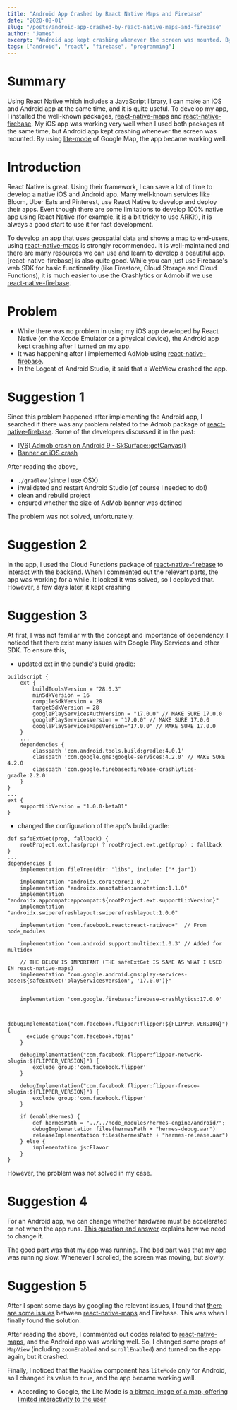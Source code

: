 ```yaml
---
title: "Android App Crashed by React Native Maps and Firebase"
date: "2020-08-01"
slug: "/posts/android-app-crashed-by-react-native-maps-and-firebase"
author: "James"
excerpt: "Android app kept crashing whenever the screen was mounted. By using lite-mode of Google Map, the app became working well."
tags: ["android", "react", "firebase", "programming"]
---
```


# Summary
Using React Native which includes a JavaScript library, I can make an iOS and Android app at the same time, and it is quite useful. To develop my app, I installed the well-known packages, [react-native-maps](https://github.com/react-native-community/react-native-maps) and [react-native-firebase](https://rnfirebase.io). My iOS app was working very well when I used both packages at the same time, but Android app kept crashing whenever the screen was mounted. By using [lite-mode](https://developers.google.com/maps/documentation/android-sdk/lite) of Google Map, the app became working well.

# Introduction
React Native is great. Using their framework, I can save a lot of time to develop a native iOS and Android app. Many well-known services like Bloom, Uber Eats and Pinterest, use React Native to develop and deploy their apps. Even though there are some limitations to develop 100% native app using React Native (for example, it is a bit tricky to use ARKit), it is always a good start to use it for fast development.

To develop an app that uses geospatial data and shows a map to end-users, using [react-native-maps](https://github.com/react-native-community/react-native-maps) is strongly recommended. It is well-maintained and there are many resources we can use and learn to develop a beautiful app. [react-native-firebase] is also quite good. While you can just use Firebase's web SDK for basic functionality (like Firestore, Cloud Storage and Cloud Functions), it is much easier to use the Crashlytics or Admob if we use [react-native-firebase](https://rnfirebase.io).

# Problem
- While there was no problem in using my iOS app developed by React Native (on the Xcode Emulator or a physical device), the Android app kept crashing after I turned on my app. 
- It was happening after I implemented AdMob using [react-native-firebase](https://rnfirebase.io).
- In the Logcat of Android Studio, it said that a WebView crashed the app.

# Suggestion 1
Since this problem happened after implementing the Android app, I searched if there was any problem related to the Admob package of [react-native-firebase](https://rnfirebase.io). Some of the developers discussed it in the past:

- [[V6] Admob crash on Android 9 - SkSurface::getCanvas()](https://github.com/invertase/react-native-firebase/issues/2935)
- [Banner on iOS crash](https://github.com/invertase/react-native-firebase/issues/2009)

After reading the above,

- `./gradlew` (since I use OSX)
- invalidated and restart Android Studio (of course I needed to do!)
- clean and rebuild project
- ensured whether the size of AdMob banner was defined

The problem was not solved, unfortunately.

# Suggestion 2
In the app, I used the Cloud Functions package of [react-native-firebase](https://rnfirebase.io) to interact with the backend. When I commented out the relevant parts, the app was working for a while. It looked it was solved, so I deployed that. However, a few days later, it kept crashing

# Suggestion 3
At first, I was not familiar with the concept and importance of dependency. I noticed that there exist many issues with Google Play Services and other SDK. To ensure this, 

- updated ext in the bundle's build.gradle:

```
buildscript {
    ext {
        buildToolsVersion = "28.0.3"
        minSdkVersion = 16
        compileSdkVersion = 28
        targetSdkVersion = 28
        googlePlayServicesAuthVersion = "17.0.0" // MAKE SURE 17.0.0
        googlePlayServicesVersion = "17.0.0" // MAKE SURE 17.0.0
        googlePlayServicesMapsVersion="17.0.0" // MAKE SURE 17.0.0
    }
    ...
    dependencies {
        classpath 'com.android.tools.build:gradle:4.0.1'
        classpath 'com.google.gms:google-services:4.2.0' // MAKE SURE 4.2.0
        classpath 'com.google.firebase:firebase-crashlytics-gradle:2.2.0'
    }
}
...
ext {
    supportLibVersion = "1.0.0-beta01"
}
```

- changed the configuration of the app's build.gradle:

```
def safeExtGet(prop, fallback) {
    rootProject.ext.has(prop) ? rootProject.ext.get(prop) : fallback
}
...
dependencies {
    implementation fileTree(dir: "libs", include: ["*.jar"])

    implementation "androidx.core:core:1.0.2"
    implementation "androidx.annotation:annotation:1.1.0"
    implementation "androidx.appcompat:appcompat:${rootProject.ext.supportLibVersion}"
    implementation "androidx.swiperefreshlayout:swiperefreshlayout:1.0.0"

    implementation "com.facebook.react:react-native:+"  // From node_modules

    implementation 'com.android.support:multidex:1.0.3' // Added for multidex

    // THE BELOW IS IMPORTANT (THE safeExtGet IS SAME AS WHAT I USED IN react-native-maps)
    implementation "com.google.android.gms:play-services-base:${safeExtGet('playServicesVersion', '17.0.0')}"
    

    implementation 'com.google.firebase:firebase-crashlytics:17.0.0'


    debugImplementation("com.facebook.flipper:flipper:${FLIPPER_VERSION}") {
      exclude group:'com.facebook.fbjni'
    }

    debugImplementation("com.facebook.flipper:flipper-network-plugin:${FLIPPER_VERSION}") {
        exclude group:'com.facebook.flipper'
    }

    debugImplementation("com.facebook.flipper:flipper-fresco-plugin:${FLIPPER_VERSION}") {
        exclude group:'com.facebook.flipper'
    }

    if (enableHermes) {
        def hermesPath = "../../node_modules/hermes-engine/android/";
        debugImplementation files(hermesPath + "hermes-debug.aar")
        releaseImplementation files(hermesPath + "hermes-release.aar")
    } else {
        implementation jscFlavor
    }
}
```

However, the problem was not solved in my case.

# Suggestion 4
For an Android app, we can change whether hardware must be accelerated or not when the app runs. [This question and answer](https://stackoverflow.com/questions/52091715/setting-androidhardwareaccelerated-true-in-activity-or-in-application) explains how we need to change it. 

The good part was that my app was running. The bad part was that my app was running slow. Whenever I scrolled, the screen was moving, but slowly.

# Suggestion 5
After I spent some days by googling the relevant issues, I found that [there are some issues](https://github.com/react-native-community/react-native-maps/issues/249) between [react-native-maps](https://github.com/react-native-community/react-native-maps) and Firebase. This was when I finally found the solution.

After reading the above, I commented out codes related to [react-native-maps](https://github.com/react-native-community/react-native-maps), and the Android app was working well. So, I changed some props of `MapView` (including `zoomEnabled` and `scrollEnabled`) and turned on the app again, but it crashed.

Finally, I noticed that the `MapView` component has `liteMode` only for Android, so I changed its value to `true`, and the app became working well.

- According to Google, the Lite Mode is [a bitmap image of a map, offering limited interactivity to the user](https://developers.google.com/maps/documentation/android-sdk/lite)
